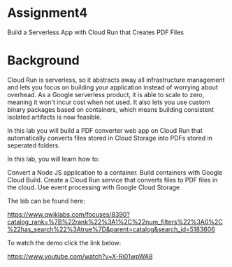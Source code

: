 # Assignment4
Build a Serverless App with Cloud Run that Creates PDF Files

# Background 
Cloud Run is serverless, so it abstracts away all infrastructure management and lets you focus on building your application instead of worrying about overhead. As a Google serverless product, it is able to scale to zero, meaning it won't incur cost when not used. It also lets you use custom binary packages based on containers, which means building consistent isolated artifacts is now feasible.

In this lab you will build a PDF converter web app on Cloud Run that automatically converts files stored in Cloud Storage into PDFs stored in seperated folders.

In this lab, you will learn how to:

Convert a Node JS application to a container.
Build containers with Google Cloud Build.
Create a Cloud Run service that converts files to PDF files in the cloud.
Use event processing with Google Cloud Storage

The lab can be found here:

https://www.qwiklabs.com/focuses/8390?catalog_rank=%7B%22rank%22%3A1%2C%22num_filters%22%3A0%2C%22has_search%22%3Atrue%7D&parent=catalog&search_id=5183606

To watch the demo click the link below:

https://www.youtube.com/watch?v=X-Ri01wpWA8


